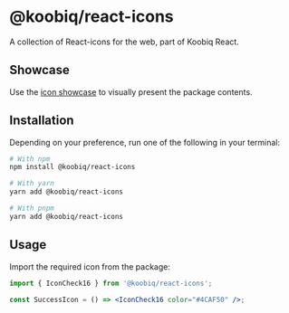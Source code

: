 # @koobiq/react-icons

A collection of React-icons for the web, part of Koobiq React.

## Showcase

Use the [icon showcase](https://react.koobiq.io/?path=/docs/icons--docs) to visually present the package contents.

## Installation

Depending on your preference, run one of the following in your terminal:

```sh
# With npm
npm install @koobiq/react-icons

# With yarn
yarn add @koobiq/react-icons

# With pnpm
yarn add @koobiq/react-icons
```

## Usage

Import the required icon from the package:

```jsx
import { IconCheck16 } from '@koobiq/react-icons';

const SuccessIcon = () => <IconCheck16 color="#4CAF50" />;
```
